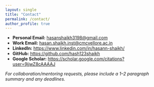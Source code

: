 ```yaml
---
layout: single
title: "Contact"
permalink: /contact/
author_profile: true
---
```


- **Personal Email:** hasanshaikh3198@gmail.com
- **Work Email:** hasan.shaikh.inst@cmcvellore.ac.in 
- **LinkedIn:** <https://www.linkedin.com/in/hasann-shaikh/>  
- **GitHub:** <https://github.com/hash123shaikh>  
- **Google Scholar:** <https://scholar.google.com/citations?user=9jjwZ8cAAAAJ>

*For collaboration/mentoring requests, please include a 1–2 paragraph summary and any deadlines.*
